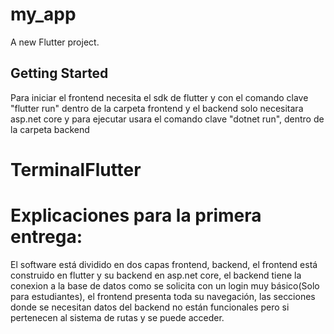 # my_app

A new Flutter project.

## Getting Started

Para iniciar el frontend necesita el sdk de flutter y con el comando clave "flutter run" dentro de la carpeta frontend
y el backend solo necesitara asp.net core y para ejecutar usara el comando clave "dotnet run", dentro de la carpeta backend

# TerminalFlutter

# Explicaciones para la primera entrega:

El software está dividido en dos capas frontend, backend, el frontend está construido en flutter y su backend en asp.net core, el backend tiene la conexion a la base de datos como se solicita con un login muy básico(Solo para estudiantes), el frontend presenta toda su navegación, las secciones donde se necesitan datos del backend no están funcionales pero si pertenecen al sistema de rutas y se puede acceder.
